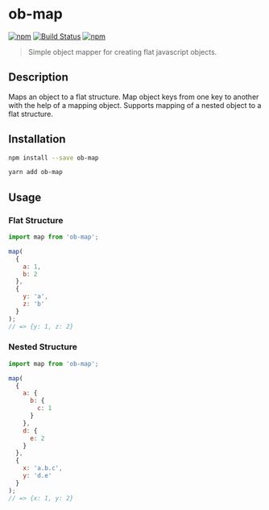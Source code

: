 # ob-map

[![npm](https://img.shields.io/npm/v/ob-map.svg)](https://www.npmjs.com/package/ob-map)
[![Build Status](https://travis-ci.org/pratishshr/ob-map.svg?branch=master)](https://travis-ci.org/pratishshr/ob-map)
[![npm](https://img.shields.io/npm/dt/ob-map.svg)](https://www.npmjs.com/package/ob-map)

> Simple object mapper for creating flat javascript objects.

## Description

Maps an object to a flat structure.
Map object keys from one key to another with the help of a mapping object.
Supports mapping of a nested object to a flat structure.

## Installation

```bash
npm install --save ob-map
```

```bash
yarn add ob-map
```

## Usage

### Flat Structure

```js
import map from 'ob-map';

map(
  {
    a: 1,
    b: 2
  },
  {
    y: 'a',
    z: 'b'
  }
);
// => {y: 1, z: 2}
```

### Nested Structure

```js
import map from 'ob-map';

map(
  {
    a: {
      b: {
        c: 1
      }
    },
    d: {
      e: 2
    }
  },
  {
    x: 'a.b.c',
    y: 'd.e'
  }
);
// => {x: 1, y: 2}
```
